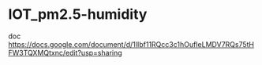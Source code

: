# IOT_pm2.5-humidity
doc https://docs.google.com/document/d/1lIbf11RQcc3c1hOufIeLMDV7RQs75tHFW3TQXMQtxnc/edit?usp=sharing
